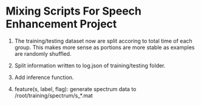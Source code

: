 # Mixing Scripts For Speech Enhancement Project

1. The training/testing dataset now are split accoring to total time of each group. This makes more sense as portions are more stable as examples are randomly shuffled.

2. Split information written to log.json of training/testing folder.

3. Add inference function.

4. feature(s, label, flag): generate spectrum data to /root/training/spectrum/s_*.mat   